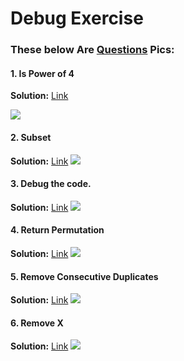 # Debug Exercise

### These below Are [Questions](https://diagnostic-felidae-de5.notion.site/Supreme2-0-Batch-Debug-Exercise-C-Week-7-c27635fca52b445dae1b84d3a8fbbaa5) Pics:

#### 1. Is Power of 4
**Solution:** [Link](https://file.notion.so/f/f/54502887-27da-4d9f-bdf8-2a49be4dda85/b1527302-55c1-48f5-ad48-7209a02c4a96/solution-1.txt?id=00a36398-9959-4e04-b76b-6af78619483c&table=block&spaceId=54502887-27da-4d9f-bdf8-2a49be4dda85&expirationTimestamp=1697565600000&signature=mf2JZcZ-dYpU49uYknBqllbYy1eMcfBDWMb8ITNp9tY&downloadName=solution-1.txt)

![](https://i.imgur.com/MdBJDJ4.png)


#### 2. Subset
**Solution:** [Link](https://file.notion.so/f/f/54502887-27da-4d9f-bdf8-2a49be4dda85/752ce0a6-c704-494f-819a-5ce51b206391/solution-2.txt?id=7ddc675a-e980-4c0c-8ad6-fd9053e56ade&table=block&spaceId=54502887-27da-4d9f-bdf8-2a49be4dda85&expirationTimestamp=1697565600000&signature=02BwWuDnSsjULZEoK9-5VKUTNADuc3kaAgZJi7ftoRc&downloadName=solution-2.txt)
![](https://i.imgur.com/QSWqI74.png)

<!-- ! Pending -->
#### 3. Debug the code.
**Solution:** [Link](https://file.notion.so/f/f/54502887-27da-4d9f-bdf8-2a49be4dda85/caa39781-f579-407d-8d4c-f74979deb142/solution-3.txt?id=1fa22074-8c94-41d6-88e4-96e767bbbde0&table=block&spaceId=54502887-27da-4d9f-bdf8-2a49be4dda85&expirationTimestamp=1697565600000&signature=LNe0G_nqLD7jEI2onv3FezR9az9kymyvqkr-B7O0_-4&downloadName=solution-3.txt)
![](https://i.imgur.com/HqHTBGk.png)


<!-- ! Pending -->
#### 4. Return Permutation
**Solution:** [Link](https://file.notion.so/f/f/54502887-27da-4d9f-bdf8-2a49be4dda85/3cf27259-e30f-4e9f-92ba-4e10ee8d86cd/solution-4.txt?id=8fb0821a-2849-4df8-bf6f-251de2420f71&table=block&spaceId=54502887-27da-4d9f-bdf8-2a49be4dda85&expirationTimestamp=1697709600000&signature=A1XlcuQvMpHgUgXQBozmc2CYzXAxSRu-cv8DXgiv-Zk&downloadName=solution-4.txt)
![](https://i.imgur.com/m1hhxKO.png)


#### 5. Remove Consecutive Duplicates
**Solution:** [Link](https://file.notion.so/f/f/54502887-27da-4d9f-bdf8-2a49be4dda85/4af7a2bc-96e5-4fa4-a7a0-90e307b3544b/solution-5.txt?id=6f7c887f-b76b-4d98-823d-bd28c193c2f8&table=block&spaceId=54502887-27da-4d9f-bdf8-2a49be4dda85&expirationTimestamp=1697709600000&signature=FeLoT5d0o3W1NYcNDbdcvYXl8fxqjMc7kHgb9atINCY&downloadName=solution-5.txt)
![](https://i.imgur.com/ZIAwLlF.png)

#### 6. Remove X
**Solution:** [Link](https://file.notion.so/f/f/54502887-27da-4d9f-bdf8-2a49be4dda85/ddc43706-98b1-49b3-ba73-025356555c0f/solution-6.txt?id=19bf6cea-19f1-4ccc-8f0b-4e368c341046&table=block&spaceId=54502887-27da-4d9f-bdf8-2a49be4dda85&expirationTimestamp=1697709600000&signature=L_0hFj-FsSyP9O7mdRs3lpXqg_E8BfI37HFywN0rJAY&downloadName=solution-6.txt)
![](https://i.imgur.com/ZIAwLlF.png)




